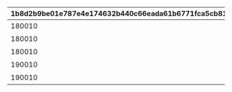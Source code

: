 |1b8d2b9be01e787e4e174632b440c66eada61b6771fca5cb817759dda619dd96|1efe39c6f4cd77f14990a66de121e927bde60de729eb7d32e06b24836e36ca7e|424b7b78ae487a0c297c738004a5c1250555bb34fa839ea3bc458b50726b9253|9875dc2ee052218f6bccb3517ab1ffad3024fc3e4a6ae44c2565039ccdc657d2|965cfb5f0aeca768488f80d494d0394139c52a0b05b1eec3eaf3037e759a41e6|0ac59b7dcac01b99b0ac0f6bef922b7429efdcb2f195a1d74e5248c0bc649e89|c12f6a16714e09fa5428fc810b18a240278be3bdfd90b37b8e01d41574ba1657|523c6021389fc376879d65cd54634f5db7cb9145ede27539d9abede4fdb71b88|ae3e51bb662a93bdffdc49c594644eaada1258ce4679155bf384caf9d5e6a70c|acebae422cf34bd959d374ad8f9764dcc81d836ce13aefc4ea69315d50becd80|8a203b4d1d4ed87cff99e4f55b69ba881f0e96c3db4e9e606850b1c6bd9c7377|
| --- | --- | --- | --- | --- | --- | --- | --- | --- | --- | --- |
|180010|11009002|2030/12/17 14:59:59|聖跡調査Lv1|109|2015/12/17 15:00:00|101|-175|11009|-580|1|
|180010|11013001|2030/12/17 14:59:59|聖跡調査Lv2|109|2015/12/17 15:00:00|101|30|11013|200|2|
|180010|11024001|2030/12/17 14:59:59|聖跡調査Lv3|109|2015/12/17 15:00:00|101|30|11024|480|3|
|190010|11018005|2030/12/17 14:59:59|神殿調査Lv1|112|2015/12/17 15:00:00|101|110|11018|190|4|
|190010|11026005|2030/12/17 14:59:59|神殿調査Lv2|112|2015/12/17 15:00:00|101|120|11026|-450|5|